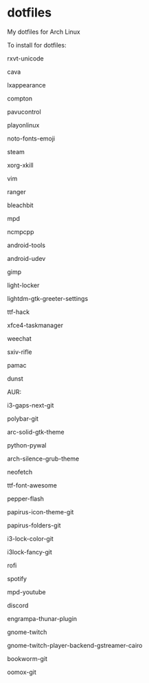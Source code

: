 # dotfiles

My dotfiles for Arch Linux

To install for dotfiles:


rxvt-unicode

cava

lxappearance

compton

pavucontrol

playonlinux

noto-fonts-emoji

steam

xorg-xkill

vim

ranger

bleachbit

mpd

ncmpcpp

android-tools

android-udev

gimp

light-locker

lightdm-gtk-greeter-settings

ttf-hack

xfce4-taskmanager

weechat

sxiv-rifle

pamac

dunst


AUR:

i3-gaps-next-git

polybar-git

arc-solid-gtk-theme

python-pywal

arch-silence-grub-theme

neofetch

ttf-font-awesome

pepper-flash

papirus-icon-theme-git

papirus-folders-git

i3-lock-color-git

i3lock-fancy-git

rofi

spotify

mpd-youtube

discord

engrampa-thunar-plugin

gnome-twitch

gnome-twitch-player-backend-gstreamer-cairo

bookworm-git

oomox-git
